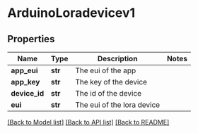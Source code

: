 # ArduinoLoradevicev1

## Properties
Name | Type | Description | Notes
------------ | ------------- | ------------- | -------------
**app_eui** | **str** | The eui of the app | 
**app_key** | **str** | The key of the device | 
**device_id** | **str** | The id of the device | 
**eui** | **str** | The eui of the lora device | 

[[Back to Model list]](../README.md#documentation-for-models) [[Back to API list]](../README.md#documentation-for-api-endpoints) [[Back to README]](../README.md)



